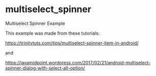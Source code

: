 # multiselect_spinner
Multiselect Spinner Example

This example was made from these tutorials:

https://trinitytuts.com/tips/multiselect-spinner-item-in-android/

and

https://javamidpoint.wordpress.com/2017/02/21/android-multiselect-spinner-dialog-with-select-all-option/
